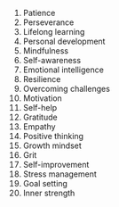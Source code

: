 1. Patience
2. Perseverance
3. Lifelong learning
4. Personal development
5. Mindfulness
6. Self-awareness
7. Emotional intelligence
8. Resilience
9. Overcoming challenges
10. Motivation
11. Self-help
12. Gratitude
13. Empathy
14. Positive thinking
15. Growth mindset
16. Grit
17. Self-improvement
18. Stress management
19. Goal setting
20. Inner strength
